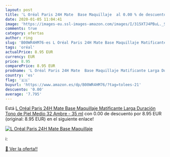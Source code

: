 ```yaml
---
layout: post
title: 'L Oréal Paris 24H Mate  Base Maquillaje  al 0.00 % de descuento'
date: 2020-01-05 11:04:41
image: 'https://images-eu.ssl-images-amazon.com/images/I/315XTJ4PBuL._SL200_.jpg'
comments: true
category: ofertas
author: ring
slug: 'B00WR4HM76-es L Oréal Paris 24H Mate Base Maquillaje Matificante Larga...'
tags: 'oréal'
actualPrice: 8.95 EUR
currency: EUR
price: 8.95
comparePrice: 8.95 EUR
prodname: 'L Oréal Paris 24H Mate  Base Maquillaje Matificante Larga Duración  Tono de Piel Medio 32 Ambre - 35 ml'
country: 'es'
flag: '🇪🇸'
buyurl: 'https://www.amazon.es/dp/B00WR4HM76/?tag=tolees-21'
descuento: '0.00'
average: '7.795'
---
```


Está [L Oréal Paris 24H Mate  Base Maquillaje Matificante Larga Duración  Tono de Piel Medio 32 Ambre - 35 ml](https://www.amazon.es/dp/B00WR4HM76/?tag=tolees-21) con 0.00 de descuento por 8.95 EUR (original: 8.95 EUR) en el siguiente enlace!

[![L Oréal Paris 24H Mate  Base Maquillaje ](https://images-eu.ssl-images-amazon.com/images/I/315XTJ4PBuL._SL200_.jpg)](https://www.amazon.es/dp/B00WR4HM76/?tag=tolees-21)

ℹ️:


[🛒 Ver la oferta!!](https://www.amazon.es/dp/B00WR4HM76/?tag=tolees-21)
